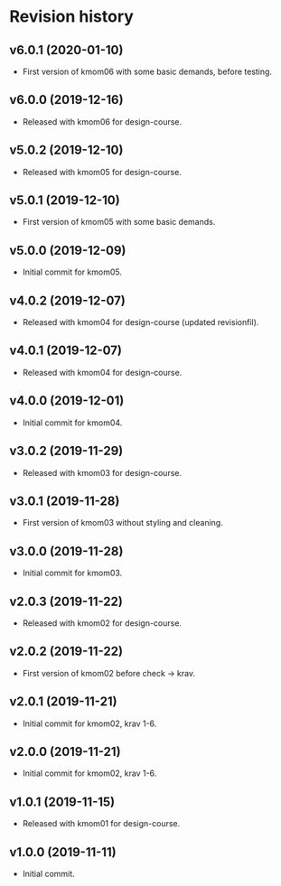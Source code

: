 Revision history
=======================

v6.0.1 (2020-01-10)
------------------------

* First version of kmom06 with some basic demands, before testing.

v6.0.0 (2019-12-16)
------------------------

* Released with kmom06 for design-course.

v5.0.2 (2019-12-10)
------------------------

* Released with kmom05 for design-course.

v5.0.1 (2019-12-10)
------------------------

* First version of kmom05 with some basic demands.

v5.0.0 (2019-12-09)
------------------------

* Initial commit for kmom05.

v4.0.2 (2019-12-07)
------------------------

* Released with kmom04 for design-course (updated revisionfil).

v4.0.1 (2019-12-07)
------------------------

* Released with kmom04 for design-course.

v4.0.0 (2019-12-01)
------------------------

* Initial commit for kmom04.

v3.0.2 (2019-11-29)
------------------------

* Released with kmom03 for design-course.

v3.0.1 (2019-11-28)
------------------------

* First version of kmom03 without styling and cleaning.

v3.0.0 (2019-11-28)
------------------------

* Initial commit for kmom03.


v2.0.3 (2019-11-22)
------------------------

* Released with kmom02 for design-course.


v2.0.2 (2019-11-22)
------------------------

* First version of kmom02 before check -> krav.


v2.0.1 (2019-11-21)
------------------------

* Initial commit for kmom02, krav 1-6.


v2.0.0 (2019-11-21)
------------------------

* Initial commit for kmom02, krav 1-6.


v1.0.1 (2019-11-15)
------------------------

* Released with kmom01 for design-course.


v1.0.0 (2019-11-11)
------------------------

* Initial commit.
